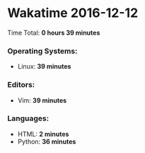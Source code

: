 # Wakatime 2016-12-12

Time Total: **0 hours 39 minutes**

### Operating Systems:
- Linux: **39 minutes** 

### Editors:
- Vim: **39 minutes** 

### Languages:
- HTML: **2 minutes** 
- Python: **36 minutes** 

